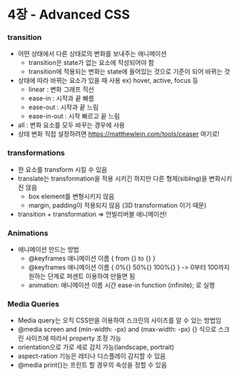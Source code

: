 # 4장 - Advanced CSS

### transition

- 어떤 상태에서 다른 상태로의 변화를 보내주는 애니메이션
  - transition은 state가 없는 요소에 작성되어야 함
  - transition에 적용되는 변화는 state에 들어있는 것으로 기준이 되어 바뀌는 것
- 상태에 따라 바뀌는 요소가 있을 때 사용 ex) hover, active, focus 등
  - linear : 변화 그래프 직선
  - ease-in : 시작과 끝 빠름
  - ease-out : 시작과 끝 느림
  - ease-in-out : 시작 빠르고 끝 느림
- all : 변화 요소를 모두 바꾸는 경우에 사용
- 상태 변화 직접 설정하려면 https://matthewlein.com/tools/ceaser 여기로!

### transformations

- 한 요소를 transform 시킬 수 있음
- translate는 transformation을 적용 시키긴 하지만 다른 형제(sibling)을 변화시키진 않음
  - box element를 변형시키지 않음
  - margin, padding이 적용되지 않음 (3D transformation 이기 때문)
- transition + transformation => 언빌리버블 애니메이션!

### Animations

- 애니메이션 만드는 방법
  - @keyframes 애니메이션 이름 {
    from {}
    to {}
    }
  - @keyframes 애니메이션 이름 {
    0%{}
    50%{}
    100%{}
    } -> 0부터 100까지 원하는 단계로 퍼센트 이용하여 만들면 됨
  - animation: 애니메이션 이름 시간 ease-in function (infinite); 로 실행

### Media Queries

- Media query는 오직 CSS만을 이용하여 스크린의 사이즈를 알 수 있는 방법임
- @media screen and (min-width: -px) and (max-width: -px) {} 식으로 스크린 사이즈에 따라서 property 조정 가능
- orientation으로 가로 세로 감지 가능(landscape, portrait)
- aspect-ration 기능은 레티나 디스플레이 감지할 수 있음
- @media print{}는 프린트 할 경우의 속성을 정할 수 있음
